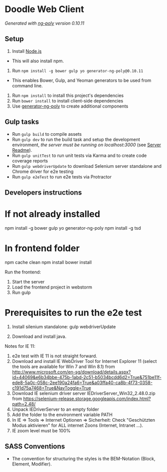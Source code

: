 # Doodle Web Client

*Generated with [ng-poly](https://github.com/dustinspecker/generator-ng-poly/tree/v0.10.11) version 0.10.11*

## Setup

1. Install [Node.js](http://nodejs.org/)
 - This will also install npm.
1. Run `npm install -g bower gulp yo generator-ng-poly@0.10.11`
 - This enables Bower, Gulp, and Yeoman generators to be used from command line.
1. Run `npm install` to install this project's dependencies
1. Run `bower install` to install client-side dependencies
1. Use [generator-ng-poly](https://github.com/dustinspecker/generator-ng-poly) to create additional components

## Gulp tasks

- Run `gulp build` to compile assets
- Run `gulp dev` to run the build task and setup the development environment, *the server must be running on localhost:3000* (see [Server Readme](../server/README.md)).
- Run `gulp unitTest` to run unit tests via Karma and to create code coverage reports
- Run `gulp webdriverUpdate` to download Selenium server standalone and Chrome driver for e2e testing
- Run `gulp e2eTest` to run e2e tests via Protractor
 
 ## Developers instructions

 
 If not already installed
 ========================
 npm install -g bower gulp yo generator-ng-poly
 npm install -g tsd
 
 In frontend folder
 ==================
 npm cache clean
 npm install
 bower install
 
 
 Run the frontend:
 1. Start the server
 2. Load the frontend project in webstorm
 3. Run gulp
 
 Prerequisites to run the e2e test
 ================================
 
 1. Install silenium standalone:
 gulp webdriverUpdate
 
 2. Download and install java.
 
 Notes for IE 11:
 1) e2e test with IE 11 is not straight forward.
 2) Download and install IE WebDriver Tool for Internet Explorer 11 (select the tools are available for Win 7 and Win 8.1) from
     http://www.microsoft.com/en-sg/download/details.aspx?id=44069&e6b34bbe-475b-1abd-2c51-b5034bcdd6d2=True&751be11f-ede8-5a0c-058c-2ee190a24fa6=True&a03ffa40-ca8b-4f73-0358-c191d75a7468=True&NavToggle=True
 3) Download IE selenium driver server IEDriverServer_Win32_2.48.0.zip from https://selenium-release.storage.googleapis.com/index.html?path=2.48/
 4) Unpack IEDriverServer to an empty folder
 5) Add the folder to the environment variable PATH
 6) In IE => Tools => Internet Optionen => Sicherheit: Check "Geschützten Modus aktivieren" for ALL internet Zoons (Internet, Intranet ...).
 7) IE zoom level must be 100%

 ## SASS Conventions

 * The convention for structuring the styles is the BEM-Notation (Block, Element, Modifier).
